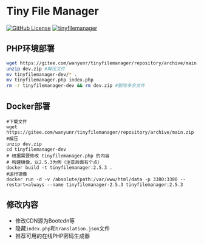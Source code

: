 # Tiny File Manager
[![GitHub License](https://img.shields.io/github/license/prasathmani/tinyfilemanager.svg?style=flat-square)](https://github.com/wanyunr/tinyfilemanager/blob/master/LICENSE) [![tinyfilemanager](https://img.shields.io/badge/tinyfilemanager-Powered-green)](https://github.com/prasathmani/tinyfilemanager)

## PHP环境部署

```bash
wget https://gitee.com/wanyunr/tinyfilemanager/repository/archive/main.zip  # 下载文件到网站根目录
unzip dev.zip #解压文件
mv tinyfilemanager-dev/* .
mv tinyfilemanager.php index.php
rm -r tinyfilemanager-dev && rm dev.zip #删除多余文件
```

## Docker部署

```
#下载文件
wget https://gitee.com/wanyunr/tinyfilemanager/repository/archive/main.zip
#解压
unzip dev.zip
cd tinyfilemanager-dev
# 根据需要修改 tinyfilemanager.php 的内容
# 构建镜像，以2.5.3为例（注意后面有个点）
docker build -t tinyfilemanager:2.5.3 . 
#运行镜像
docker run -d -v /absolute/path:/var/www/html/data -p 3380:3380 --restart=always --name tinyfilemanager-2.5.3 tinyfilemanager:2.5.3
```


## 修改内容

- 修改CDN源为Bootcdn等
- 隐藏`index.php`和`translation.json`文件
- 推荐可用的在线PHP密码生成器

